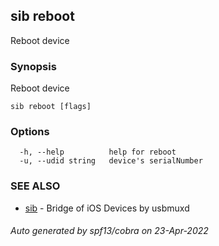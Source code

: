 ## sib reboot

Reboot device

### Synopsis

Reboot device

```
sib reboot [flags]
```

### Options

```
  -h, --help          help for reboot
  -u, --udid string   device's serialNumber
```

### SEE ALSO

* [sib](sib.md)	 - Bridge of iOS Devices by usbmuxd

###### Auto generated by spf13/cobra on 23-Apr-2022
